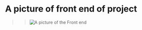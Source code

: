 # A picture of front end of project 

> 
>> ![A picture of the Front end](https://github.com/user-attachments/assets/efc91f07-20ee-41f9-b358-f2bbacf8a9ec)
